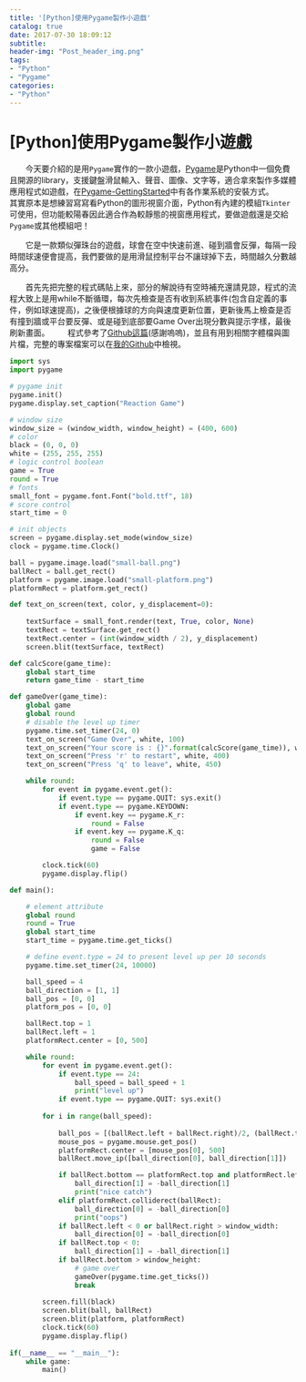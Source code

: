 ```yaml
---
title: '[Python]使用Pygame製作小遊戲'
catalog: true
date: 2017-07-30 18:09:12
subtitle:
header-img: "Post_header_img.png"
tags:
- "Python"
- "Pygame"
categories:
- "Python"
---
```


# [Python]使用Pygame製作小遊戲

&emsp;&emsp;今天要介紹的是用`Pygame`實作的一款小遊戲，[Pygame](http://www.pygame.org/wiki/about)是Python中一個免費且開源的library，支援鍵盤滑鼠輸入、聲音、圖像、文字等，適合拿來製作多媒體應用程式如遊戲，在[Pygame-GettingStarted](http://www.pygame.org/wiki/GettingStarted)中有各作業系統的安裝方式。
&emsp;&emsp;其實原本是想練習寫寫看Python的圖形視窗介面，Python有內建的模組`Tkinter`可使用，但功能較陽春因此適合作為較靜態的視窗應用程式，要做遊戲還是交給`Pygame`或其他模組吧！

&emsp;&emsp;它是一款類似彈珠台的遊戲，球會在空中快速前進、碰到牆會反彈，每隔一段時間球速便會提高，我們要做的是用滑鼠控制平台不讓球掉下去，時間越久分數越高分。

&emsp;&emsp;首先先把完整的程式碼貼上來，部分的解說待有空時補充還請見諒，程式的流程大致上是用while不斷循環，每次先檢查是否有收到系統事件(包含自定義的事件，例如球速提高)，之後便根據球的方向與速度更新位置，更新後馬上檢查是否有撞到牆或平台要反彈、或是碰到底部要Game Over出現分數與提示字樣，最後刷新畫面。
&emsp;&emsp;程式參考了[Github這篇](https://github.com/20021307/Pygame/tree/master/reaction_game)(感謝嗚嗚)，並且有用到相關字體檔與圖片檔，完整的專案檔案可以在[我的Github](https://github.com/KennyTzeng/pygame_ball)中檢視。

```python
import sys
import pygame

# pygame init
pygame.init()
pygame.display.set_caption("Reaction Game")

# window size
window_size = (window_width, window_height) = (400, 600)
# color
black = (0, 0, 0)
white = (255, 255, 255)
# logic control boolean 
game = True
round = True
# fonts
small_font = pygame.font.Font("bold.ttf", 18)
# score control
start_time = 0

# init objects
screen = pygame.display.set_mode(window_size)
clock = pygame.time.Clock()

ball = pygame.image.load("small-ball.png")
ballRect = ball.get_rect()
platform = pygame.image.load("small-platform.png")
platformRect = platform.get_rect()

def text_on_screen(text, color, y_displacement=0):
    
    textSurface = small_font.render(text, True, color, None)
    textRect = textSurface.get_rect()
    textRect.center = (int(window_width / 2), y_displacement)
    screen.blit(textSurface, textRect)

def calcScore(game_time):
    global start_time
    return game_time - start_time

def gameOver(game_time):
    global game
    global round
    # disable the level up timer
    pygame.time.set_timer(24, 0)
    text_on_screen("Game Over", white, 100)
    text_on_screen("Your score is : {}".format(calcScore(game_time)), white, 200)
    text_on_screen("Press 'r' to restart", white, 400)
    text_on_screen("Press 'q' to leave", white, 450)

    while round:
        for event in pygame.event.get():
            if event.type == pygame.QUIT: sys.exit()
            if event.type == pygame.KEYDOWN:
                if event.key == pygame.K_r:
                    round = False
                if event.key == pygame.K_q:
                    round = False
                    game = False

        clock.tick(60)
        pygame.display.flip()

def main():

    # element attribute
    global round
    round = True
    global start_time
    start_time = pygame.time.get_ticks()

    # define event.type = 24 to present level up per 10 seconds
    pygame.time.set_timer(24, 10000)

    ball_speed = 4
    ball_direction = [1, 1]
    ball_pos = [0, 0]
    platform_pos = [0, 0]

    ballRect.top = 1
    ballRect.left = 1
    platformRect.center = [0, 500]

    while round:
        for event in pygame.event.get():
            if event.type == 24:
                ball_speed = ball_speed + 1
                print("level up")
            if event.type == pygame.QUIT: sys.exit()
        
        for i in range(ball_speed):
            
            ball_pos = [(ballRect.left + ballRect.right)/2, (ballRect.top + ballRect.bottom)/2]
            mouse_pos = pygame.mouse.get_pos()
            platformRect.center = [mouse_pos[0], 500]
            ballRect.move_ip([ball_direction[0], ball_direction[1]])

            if ballRect.bottom == platformRect.top and platformRect.left <= ball_pos[0] <= platformRect.right:
                ball_direction[1] = -ball_direction[1]
                print("nice catch")
            elif platformRect.colliderect(ballRect):
                ball_direction[0] = -ball_direction[0]
                print("oops")   
            if ballRect.left < 0 or ballRect.right > window_width:
                ball_direction[0] = -ball_direction[0]
            if ballRect.top < 0:
                ball_direction[1] = -ball_direction[1]
            if ballRect.bottom > window_height:
                # game over
                gameOver(pygame.time.get_ticks())
                break
            
        screen.fill(black)
        screen.blit(ball, ballRect)
        screen.blit(platform, platformRect)
        clock.tick(60)
        pygame.display.flip()
    
if(__name__ == "__main__"):
    while game:
        main()
```